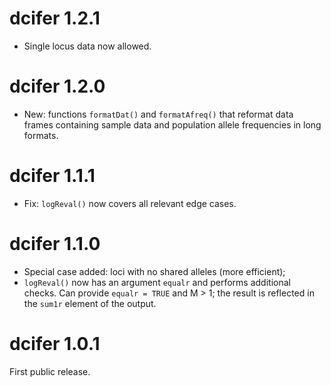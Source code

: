 
# dcifer 1.2.1

- Single locus data now allowed. 

# dcifer 1.2.0

- New: functions `formatDat()` and `formatAfreq()` that reformat data frames containing sample data and population allele frequencies in long formats.

# dcifer 1.1.1

- Fix: `logReval()` now covers all relevant edge cases. 

# dcifer 1.1.0

- Special case added: loci with no shared alleles (more efficient);
- `logReval()` now has an argument `equalr` and performs additional checks. Can provide `equalr = TRUE` and M > 1; the result is reflected in the `sum1r` element of the output. 

# dcifer 1.0.1

First public release.
